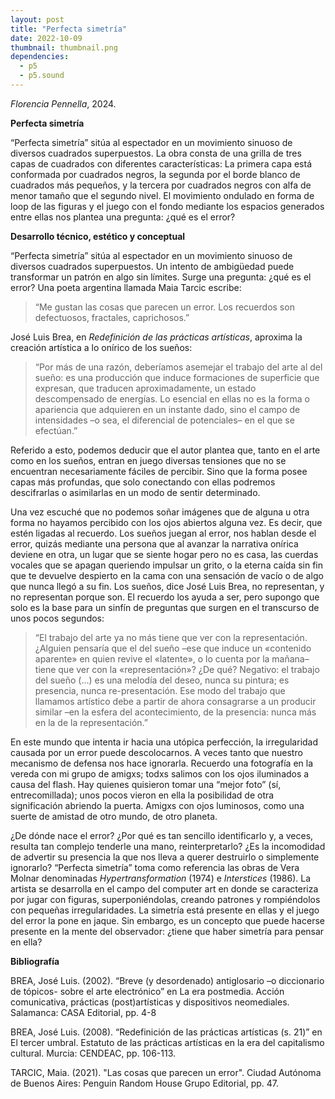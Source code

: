 ```yaml
---
layout: post
title: "Perfecta simetría"
date: 2022-10-09
thumbnail: thumbnail.png
dependencies:
  - p5
  - p5.sound
---
```


<div id="div-sketch">
  <script type="text/javascript" src="sketch.js"></script>
</div>

_Florencia Pennella_, 2024.

**Perfecta simetría**

“Perfecta simetría” sitúa al espectador en un movimiento sinuoso de diversos cuadrados superpuestos. La obra consta de una grilla de tres capas de cuadrados con diferentes características: La primera capa está conformada por cuadrados negros, la segunda por el borde blanco de cuadrados más pequeños, y la tercera por cuadrados negros con alfa de menor tamaño que el segundo nivel. El movimiento ondulado en forma de loop de las figuras y el juego con el fondo mediante los espacios generados entre ellas nos plantea una pregunta: ¿qué es el error? 

**Desarrollo técnico, estético y conceptual**

“Perfecta simetría” sitúa al espectador en un movimiento sinuoso de diversos cuadrados superpuestos. Un intento de ambigüedad puede transformar un patrón en algo sin límites. Surge una pregunta: ¿qué es el error?
Una poeta argentina llamada Maia Tarcic escribe:

> “Me gustan las cosas que parecen un error.
Los recuerdos son defectuosos,
fractales,
caprichosos.”

José Luis Brea, en *Redefinición de las prácticas artísticas*, aproxima la creación artística a lo onírico de los sueños:

> “Por más de una razón, deberíamos asemejar el trabajo del arte al del sueño: es una producción que induce formaciones de superficie que expresan, que traducen aproximadamente, un estado descompensado de energías. Lo esencial en ellas no es la forma o apariencia que adquieren en un instante dado, sino el campo de intensidades –o sea, el diferencial de potenciales– en el que se efectúan.”

Referido a esto, podemos deducir que el autor plantea que, tanto en el arte como en los sueños, entran en juego diversas tensiones que no se encuentran necesariamente fáciles de percibir. Sino que la forma posee capas más profundas, que solo conectando con ellas podremos descifrarlas o asimilarlas en un modo de sentir determinado.

Una vez escuché que no podemos soñar imágenes que de alguna u otra forma no hayamos percibido con los ojos abiertos alguna vez. Es decir, que estén ligadas al recuerdo. Los sueños juegan al error, nos hablan desde el error, quizás mediante una persona que al avanzar la narrativa onírica deviene en otra, un lugar que se siente hogar pero no es casa, las cuerdas vocales que se apagan queriendo impulsar un grito, o la eterna caída sin fin que te devuelve despierto en la cama con una sensación de vacío o de algo que nunca llegó a su fin. Los sueños, dice José Luis Brea, no representan, y no representan porque son. El recuerdo los ayuda a ser, pero supongo que solo es la base para un sinfín de preguntas que surgen en el transcurso de unos pocos segundos:

> “El trabajo del arte ya no más tiene que ver con la representación. ¿Alguien pensaría que el del sueño –ese que induce un «contenido aparente» en quien revive el «latente», o lo cuenta por la mañana– tiene que ver con la «representación»? ¿De qué?
Negativo: el trabajo del sueño (...) es una melodía del deseo, nunca su pintura; es presencia, nunca re-presentación. Ese modo del trabajo que llamamos artístico debe a partir de ahora consagrarse a un producir similar –en la esfera del acontecimiento, de la presencia: nunca más en la de la representación.”

En este mundo que intenta ir hacia una utópica perfección, la irregularidad causada por un error puede descolocarnos. A veces tanto que nuestro mecanismo de defensa nos hace ignorarla. Recuerdo una fotografía en la vereda con mi grupo de amigxs; todxs salimos con los ojos iluminados a causa del flash. Hay quienes quisieron tomar una “mejor foto” (sí, entrecomillada); unos pocos vieron en ella la posibilidad de otra significación abriendo la puerta. Amigxs con ojos luminosos, como una suerte de amistad de otro mundo, de otro planeta.

¿De dónde nace el error? ¿Por qué es tan sencillo identificarlo y, a veces, resulta tan complejo tenderle una mano, reinterpretarlo? ¿Es la incomodidad de advertir su presencia la que nos lleva a querer destruirlo o simplemente ignorarlo?
“Perfecta simetría” toma como referencia las obras de Vera Molnar denominadas *Hypertransformation* (1974) e *Interstices* (1986). La artista se desarrolla en el campo del computer art en donde se caracteriza por jugar con figuras, superponiéndolas, creando patrones y rompiéndolos con pequeñas irregularidades. La simetría está presente en ellas y el juego del error la pone en jaque. Sin embargo, es un concepto que puede hacerse presente en la mente del observador: ¿tiene que haber simetría para pensar en ella?



**Bibliografía**

BREA, José Luis. (2002). “Breve (y desordenado) antiglosario –o diccionario de tópicos- sobre el arte electrónico” en La era postmedia. Acción comunicativa, prácticas (post)artísticas y dispositivos neomediales. Salamanca: CASA Editorial, pp. 4-8

BREA, José Luis. (2008). “Redefinición de las prácticas artísticas (s. 21)” en El tercer umbral. Estatuto de las prácticas artísticas en la era del capitalismo cultural. Murcia: CENDEAC, pp. 106-113.

TARCIC, Maia. (2021). "Las cosas que parecen un error". Ciudad Autónoma de Buenos Aires: Penguin Random House Grupo Editorial, pp. 47.
